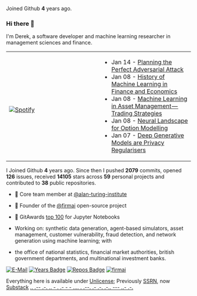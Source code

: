 Joined Github **4** years ago.

### Hi there 👋
I'm Derek, a software developer and machine learning researcher in management sciences and finance. 

<table width="100%"> 
  <tr>
  <td width="50%">
      
&nbsp; <br> [![Spotify](https://novatorem-nu-seven.vercel.app/api/spotify)](https://open.spotify.com/user/1280520793)

  </td>
  <td width="50%">
  

<!-- feed start -->
- Jan 14 - [Planning the Perfect Adversarial Attack](https://theparlour.substack.com/p/adversarial-attack-in-finance)
- Jan 08 - [History of Machine Learning in Finance and Economics](https://theparlour.substack.com/p/history-of-machine-learning-in-finance)
- Jan 08 - [Machine Learning in Asset Management&#8202;&#8212;&#8202;Trading Strategies](https://theparlour.substack.com/p/machine-learning-in-asset-management-trading-strategies-b7ae163e7809)
- Jan 08 - [Neural Landscape for Option Modelling](https://theparlour.substack.com/p/neural-landscape-for-option-modelling)
- Jan 07 - [Deep Generative Models are Privacy Regularisers ](https://theparlour.substack.com/p/deep-generative-models-are-privacy)
<!-- feed end -->


  </td>
  </table>

I Joined Github **4** years ago. Since then I pushed **2079** commits, opened **126** issues, received **14105** stars across **59** personal projects and contributed to **38** public repositories.


- 👥 Core team member at [@alan-turing-institute](https://github.com/alan-turing-institute)

- 🧭 Founder of the [@firmai](https://github.com/firmai) open-source project

- 🦌 GitAwards [top 100](http://git-awards.com/users?language=jupyter_notebook) for Jupyter Notebooks


 - Working on: synthetic data generation, agent-based simulators, asset management, customer vulnerability, fraud detection, and network generation using machine learning; with
 - the office of national statistics, financial market authorities, british government departments, and multinational investment banks. 


<!--- - 👁️ Advisor at ... --->

  [![E-Mail](https://img.shields.io/badge/email-reveal-2a8?style=flat-square&logo=gmail&logoColor=white)](https://mailhide.io/e/3ZNzb8gi)
[![Years Badge](https://badges.pufler.dev/years/firmai)](https://badges.pufler.dev)
[![Repos Badge](https://badges.pufler.dev/repos/firmai)](https://badges.pufler.dev)
[![firmai](https://komarev.com/ghpvc/?username=firmai)](firmai.org)




Everything here is available under [Unlicense](https://unlicense.org/); Previously [SSRN](https://papers.ssrn.com/sol3/cf_dev/AbsByAuth.cfm?per_id=3160654), now [Substack](https://theparlour.substack.com/) [..    .-- .-. .. - .    .- -    - .... .    .--. .- .-. .-.. --- ..- .-.](https://theparlour.substack.com/)
                            



